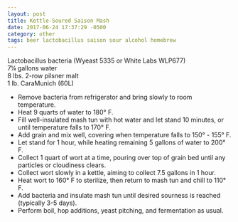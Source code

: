 ```yaml
---
layout: post
title: Kettle-Soured Saison Mash
date: 2017-06-24 17:37:29 -0500
category: other
tags: beer lactobacillus saison sour alcohol homebrew
---
```

Lactobacillus bacteria (Wyeast 5335 or White Labs WLP677)  
7¼ gallons water  
8 lbs. 2-row pilsner malt  
1 lb. CaraMunich (60L)  

  * Remove bacteria from refrigerator and bring slowly to room temperature.
  * Heat 9 quarts of water to 180° F.
  * Fill well-insulated mash tun with hot water and let stand 10 minutes, or until temperature falls to 170° F.
  * Add grain and mix well, covering when temperature falls to 150° - 155° F.
  * Let stand for 1 hour, while heating remaining 5 gallons of water to 200° F.
  * Collect 1 quart of wort at a time, pouring over top of grain bed until any particles or cloudiness clears.
  * Collect wort slowly in a kettle, aiming to collect 7.5 gallons in 1 hour.
  * Heat wort to 160° F to sterilize, then return to mash tun and chill to 110° F.
  * Add bacteria and insulate mash tun until desired sourness is reached (typically 3-5 days).
  * Perform boil, hop additions, yeast pitching, and fermentation as usual.

